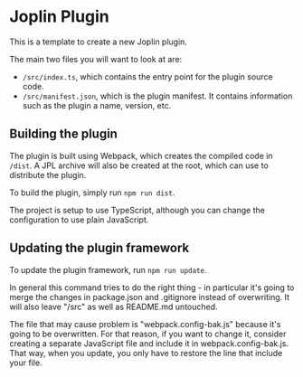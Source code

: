 # Joplin Plugin

This is a template to create a new Joplin plugin.

The main two files you will want to look at are:

- `/src/index.ts`, which contains the entry point for the plugin source code.
- `/src/manifest.json`, which is the plugin manifest. It contains information such as the plugin a name, version, etc.

## Building the plugin

The plugin is built using Webpack, which creates the compiled code in `/dist`. A JPL archive will also be created at the root, which can use to distribute the plugin.

To build the plugin, simply run `npm run dist`.

The project is setup to use TypeScript, although you can change the configuration to use plain JavaScript.

## Updating the plugin framework

To update the plugin framework, run `npm run update`.

In general this command tries to do the right thing - in particular it's going to merge the changes in package.json and .gitignore instead of overwriting. It will also leave "/src" as well as README.md untouched.

The file that may cause problem is "webpack.config-bak.js" because it's going to be overwritten. For that reason, if you want to change it, consider creating a separate JavaScript file and include it in webpack.config-bak.js. That way, when you update, you only have to restore the line that include your file.
